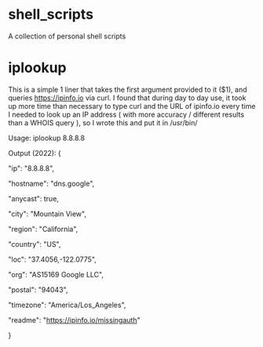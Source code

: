 # shell_scripts
A collection of personal shell scripts

# iplookup
This is a simple 1 liner that takes the first argument provided to it ($1), and queries https://ipinfo.io via curl. I found that during day to day use, it took up more time than necessary to type curl and the URL of ipinfo.io every time I needed to look up an IP address ( with more accuracy / different results than a WHOIS query ), so I wrote this and put it in /usr/bin/

Usage: iplookup 8.8.8.8


Output (2022):
{

  "ip": "8.8.8.8",
  
  "hostname": "dns.google",
  
  "anycast": true,
  
  "city": "Mountain View",
  
  "region": "California",
  
  "country": "US",
  
  "loc": "37.4056,-122.0775",
  
  "org": "AS15169 Google LLC",
  
  "postal": "94043",
  
  "timezone": "America/Los_Angeles",
  
  "readme": "https://ipinfo.io/missingauth"
  
}

